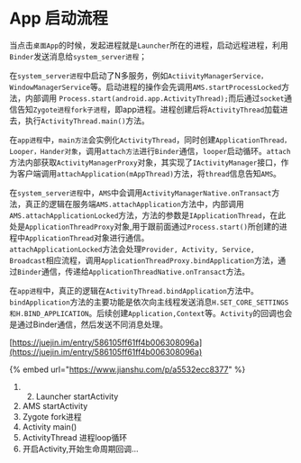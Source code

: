 # App 启动流程

当点击`桌面App`的时候，发起进程就是`Launcher`所在的进程，启动远程进程，利用`Binder`发送消息给`system_server进程`；

  
在`system_server进程`中启动了N多服务，例如`ActiivityManagerService，WindowManagerService`等。启动进程的操作会先调用`AMS.startProcessLocked`方法，内部调用 `Process.start(android.app.ActivityThread);`而后通过`socket`通信告知`Zygote进程fork子进程`，即app进程。进程创建后将`ActivityThread`加载进去，执行`ActivityThread.main()`方法。

  
在`app进程`中，`main方法`会实例化`ActivityThread`，同时创建`ApplicationThread，Looper，Hander对象`，调用`attach方法`进行`Binder`通信，`looper`启动循环。`attach`方法内部获取`ActivityManagerProxy`对象，其实现了`IActivityManager`接口，作为客户端调用`attachApplication(mAppThread)`方法，将`thread`信息告知`AMS`。

在`system_server进程`中，`AMS`中会调用`ActivityManagerNative.onTransact`方法，真正的逻辑在服务端`AMS.attachApplication`方法中，内部调用`AMS.attachApplicationLocked`方法，方法的参数是`IApplicationThread`，在此处是`ApplicationThreadProxy`对象,用于跟前面通过`Process.start()`所创建的进程中`ApplicationThread`对象进行通信。  
`attachApplicationLocked`方法会处理`Provider, Activity, Service, Broadcast`相应流程，调用`ApplicationThreadProxy.bindApplication`方法，通过`Binder`通信，传递给`ApplicationThreadNative.onTransact`方法。

在`app进程`中，真正的逻辑在`ActivityThread.bindApplication`方法中。`bindApplication`方法的主要功能是依次向主线程发送消息`H.SET_CORE_SETTINGS 和H.BIND_APPLICATION`。后续创建`Application,Context`等。`Activity`的回调也会是通过Binder通信，然后发送不同消息处理。



[https://juejin.im/entry/586105ff61ff4b006308096a](https://juejin.im/entry/586105ff61ff4b006308096a)

{% embed url="https://www.jianshu.com/p/a5532ecc8377" %}



1. 2. Launcher startActivity
3. AMS startActivity
4. Zygote fork进程
5. Activity main\(\)
6. ActivityThread 进程loop循环
7. 开启Activity,开始生命周期回调…

